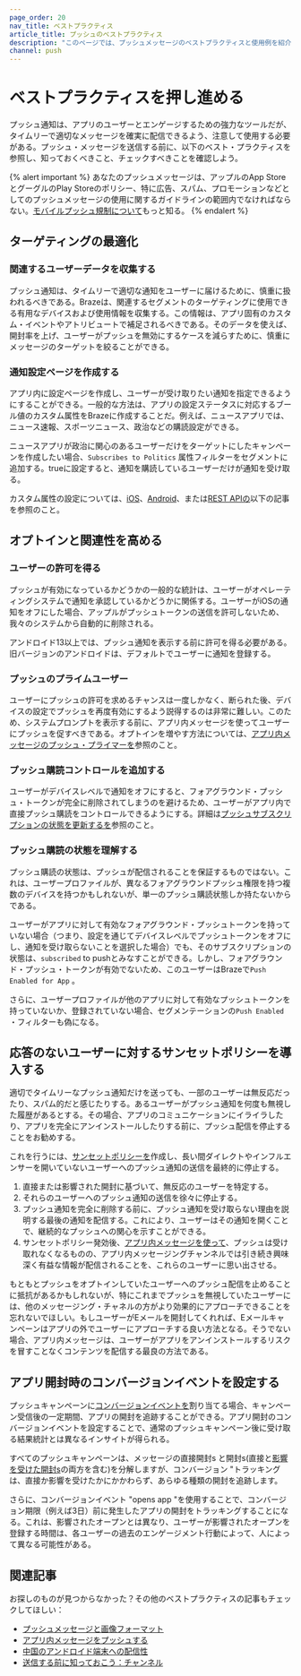 ```yaml
---
page_order: 20
nav_title: ベストプラクティス
article_title: プッシュのベストプラクティス
description: "このページでは、プッシュメッセージのベストプラクティスと使用例を紹介する。"
channel: push
---
```


# ベストプラクティスを押し進める

プッシュ通知は、アプリのユーザーとエンゲージするための強力なツールだが、タイムリーで適切なメッセージを確実に配信できるよう、注意して使用する必要がある。プッシュ・メッセージを送信する前に、以下のベスト・プラクティスを参照し、知っておくべきこと、チェックすべきことを確認しよう。

{% alert important %}
あなたのプッシュメッセージは、アップルのApp StoreとグーグルのPlay Storeのポリシー、特に広告、スパム、プロモーションなどとしてのプッシュメッセージの使用に関するガイドラインの範囲内でなければならない。[モバイルプッシュ規制について]({{site.baseurl}}/user_guide/message_building_by_channel/push/about/#mobile-push-regulations-for-apps)もっと知る。
{% endalert %}

## ターゲティングの最適化

### 関連するユーザーデータを収集する

プッシュ通知は、タイムリーで適切な通知をユーザーに届けるために、慎重に扱われるべきである。Brazeは、関連するセグメントのターゲティングに使用できる有用なデバイスおよび使用情報を収集する。この情報は、アプリ固有のカスタム・イベントやアトリビュートで補足されるべきである。そのデータを使えば、開封率を上げ、ユーザーがプッシュを無効にするケースを減らすために、慎重にメッセージのターゲットを絞ることができる。

### 通知設定ページを作成する

アプリ内に設定ページを作成し、ユーザーが受け取りたい通知を指定できるようにすることができる。一般的な方法は、アプリの設定ステータスに対応するブール値のカスタム属性をBrazeに作成することだ。例えば、ニュースアプリでは、ニュース速報、スポーツニュース、政治などの購読設定ができる。

ニュースアプリが政治に関心のあるユーザーだけをターゲットにしたキャンペーンを作成したい場合、`Subscribes to Politics` 属性フィルターをセグメントに追加する。trueに設定すると、通知を購読しているユーザーだけが通知を受け取る。

カスタム属性の設定については、[iOS][6]、[Android][7]、または[REST APIの][8]以下の記事を参照のこと。

## オプトインと関連性を高める

### ユーザーの許可を得る

プッシュが有効になっているかどうかの一般的な統計は、ユーザーがオペレーティングシステムで通知を承認しているかどうかに関係する。ユーザーがiOSの通知をオフにした場合、アップルがプッシュトークンの送信を許可しないため、我々のシステムから自動的に削除される。

アンドロイド13以上では、プッシュ通知を表示する前に許可を得る必要がある。旧バージョンのアンドロイドは、デフォルトでユーザーに通知を登録する。

### プッシュのプライムユーザー

ユーザーにプッシュの許可を求めるチャンスは一度しかなく、断られた後、デバイスの設定でプッシュを再度有効にするよう説得するのは非常に難しい。このため、システムプロンプトを表示する前に、アプリ内メッセージを使ってユーザーにプッシュを促すべきである。オプトインを増やす方法については、[アプリ内メッセージのプッシュ・プライマーを][2]参照のこと。

### プッシュ購読コントロールを追加する

ユーザーがデバイスレベルで通知をオフにすると、フォアグラウンド・プッシュ・トークンが完全に削除されてしまうのを避けるため、ユーザーがアプリ内で直接プッシュ購読をコントロールできるようにする。詳細は[プッシュサブスクリプションの状態を更新するを][10]参照のこと。

### プッシュ購読の状態を理解する

プッシュ購読の状態は、プッシュが配信されることを保証するものではない。これは、ユーザープロファイルが、異なるフォアグラウンドプッシュ権限を持つ複数のデバイスを持つかもしれないが、単一のプッシュ購読状態しか持たないからである。

ユーザーがアプリに対して有効なフォアグラウンド・プッシュトークンを持っていない場合（つまり、設定を通じてデバイスレベルでプッシュトークンをオフにし、通知を受け取らないことを選択した場合）でも、そのサブスクリプションの状態は、`subscribed` to pushとみなすことができる。しかし、フォアグラウンド・プッシュ・トークンが有効でないため、このユーザーはBrazeで`Push Enabled for App` 。

さらに、ユーザープロファイルが他のアプリに対して有効なプッシュトークンを持っていないか、登録されていない場合、セグメンテーションの`Push Enabled` ・フィルターも偽になる。

## 応答のないユーザーに対するサンセットポリシーを導入する

適切でタイムリーなプッシュ通知だけを送っても、一部のユーザーは無反応だったり、スパム的だと感じたりする。あるユーザーがプッシュ通知を何度も無視した履歴があるとする。その場合、アプリのコミュニケーションにイライラしたり、アプリを完全にアンインストールしたりする前に、プッシュ配信を停止することをお勧めする。 

これを行うには、[サンセットポリシーを][9]作成し、長い間ダイレクトやインフルエンサーを開いていないユーザーへのプッシュ通知の送信を最終的に停止する。

1. 直接または影響された開封に基づいて、無反応のユーザーを特定する。
2. それらのユーザーへのプッシュ通知の送信を徐々に停止する。
3. プッシュ通知を完全に削除する前に、プッシュ通知を受け取らない理由を説明する最後の通知を配信する。これにより、ユーザーはその通知を開くことで、継続的なプッシュへの関心を示すことができる。
4. サンセットポリシー発効後、[アプリ内メッセージを使って][13]、プッシュは受け取れなくなるものの、アプリ内メッセージングチャンネルでは引き続き興味深く有益な情報が配信されることを、これらのユーザーに思い出させる。

もともとプッシュをオプトインしていたユーザーへのプッシュ配信を止めることに抵抗があるかもしれないが、特にこれまでプッシュを無視していたユーザーには、他のメッセージング・チャネルの方がより効果的にアプローチできることを忘れないでほしい。もしユーザーがEメールを開封してくれれば、Eメールキャンペーンはアプリの外でユーザーにアプローチする良い方法となる。そうでない場合、アプリ内メッセージは、ユーザーがアプリをアンインストールするリスクを冒すことなくコンテンツを配信する最良の方法である。

## アプリ開封時のコンバージョンイベントを設定する

プッシュキャンペーンに[コンバージョンイベントを][11]割り当てる場合、キャンペーン受信後の一定期間、アプリの開封を追跡することができる。アプリ開封のコンバージョンイベントを設定することで、通常のプッシュキャンペーン後に受け取る結果統計とは異なるインサイトが得られる。

すべてのプッシュキャンペーンは、メッセージの直接開封s と開封s(直接と[影響を受けた開封s][12]の両方を含む)を分解しますが、コンバージョン "トラッキングは、直接か影響を受けたかにかかわらず、あらゆる種類の開封を追跡します。

さらに、コンバージョンイベント "opens app "を使用することで、コンバージョン期限（例えば3日）前に発生したアプリの開封をトラッキングすることになる。これは、影響されたオープンとは異なり、ユーザーが影響されたオープンを登録する時間は、各ユーザーの過去のエンゲージメント行動によって、人によって異なる可能性がある。

## 関連記事

お探しのものが見つからなかった？その他のベストプラクティスの記事もチェックしてほしい：

- [プッシュメッセージと画像フォーマット][1]
- [アプリ内メッセージをプッシュする][2]
- [中国のアンドロイド端末への配信性][3]
- [送信する前に知っておこう：チャンネル][4]

[1]: {{site.baseurl}}/user_guide/message_building_by_channel/push/best_practices/message_format/
[2]: {{site.baseurl}}/user_guide/message_building_by_channel/push/best_practices/push_primer_messages/
[3]: {{site.baseurl}}/user_guide/message_building_by_channel/push/best_practices/chinese_push_deliverability/
[4]: {{site.baseurl}}/help/help_articles/campaigns_and_canvas/know_before_send/

[6]: {{site.baseurl}}/developer_guide/platform_integration_guides/swift/analytics/setting_custom_attributes/
[7]: {{site.baseurl}}/developer_guide/platform_integration_guides/android/analytics/setting_custom_attributes/#setting-custom-attributes
[8]: {{site.baseurl}}/developer_guide/rest_api/user_data/#user-attributes-object-specification
[9]: {{site.baseurl}}/user_guide/message_building_by_channel/email/best_practices/sunset_policies
[10]: {{site.baseurl}}/user_guide/message_building_by_channel/push/users_and_subscriptions#update-push-subscription-state
[11]: {{site.baseurl}}/user_guide/engagement_tools/campaigns/building_campaigns/conversion_events/
[12]: {{site.baseurl}}/user_guide/data_and_analytics/tracking/influenced_opens
[13]: {{site.baseurl}}/user_guide/message_building_by_channel/in-app_messages/about/
